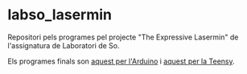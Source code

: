 # labso_lasermin
Repositori pels programes pel projecte "The Expressive Lasermin" de l'assignatura de Laboratori de So.

Els programes finals son [aquest per l'Arduino]() i [aquest per la Teensy]().
